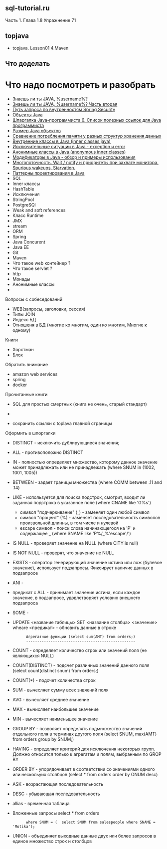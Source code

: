 sql-tutorial.ru
------------------------
Часть 1. Глава 1.8 Упражнение 71

topjava
-----------------------
- topjava. Lesson01 4.Maven

Что доделать
-----------------------

# Что надо посмотреть и разобрать

- <a href="https://habrahabr.ru/post/111189/">Знаешь ли ты JAVA, %username%?</a>
- <a href="https://habrahabr.ru/post/112674/">Знаешь ли ты JAVA, %username%? Часть вторая</a>
- <a href="https://habrahabr.ru/post/346628/">Путь запроса по внутренностям Spring Security</a>
- <a href="https://habrahabr.ru/post/134910/">Объекты Java</a>
- <a href="https://habrahabr.ru/company/luxoft/blog/280784/">Шпаргалка Java-программиста 6. Список полезных ссылок для Java программиста</a>
- <a href="https://habrahabr.ru/post/134102/">Размер Java объектов</a>
- <a href="https://habrahabr.ru/post/124909/">Сравнение потребления памяти у разных структур хранения данных</a>
- <a href="http://www.quizful.net/post/inner-classes-java">Внутренние классы в Java (inner classes java)</a>
- <a href="http://www.javenue.info/post/62">Исключительные ситуации в Java - exception и error</a>
- <a href="http://www.javenue.info/post/7">Анонимные классы в Java (anonymous inner classes)</a>
- <a href="http://www.javenue.info/post/java-modifiers-summary">Модификаторы в Java - обзор и примеры использования</a>
- <a href="http://www.javenue.info/post/91">Многопоточность. Wait / notify и приоритеты при захвате монитора. Spurious wakeups. Starvation.</a>
- <a href="http://www.javenue.info/post/design-patterns-java">Паттерны проектирования в Java</a>
- SQL
- Inner классы
- HashTable
- Исключения
- StringPool
- PostgreSQl
- Weak and soft references
- Класс Runtime
- JMX
- stream
- ORM
- Spring
- Java Concurent
- Java EE
- Git
- Maven
- Что такое web контейнер ?
- Что такое servlet ?
- http
- Монады
- Анонимные классы
- 

Вопросы с собеседований
- WEB(запросы, заголовки, сессия)
- Типы JOIN
- Индекс БД
- Отношеня в БД (многие ко многим, один ко многим, Многие к одному)

Книги
- Хорстман
- Блох

Обратить внимание
- amazon web services
- spring
- docker

Прочитанные книги
- SQL для простых смертных (книга не очень, старый стандарт)
- 

- сохранить ссылки с toplava главной страницы

Оформить в шпоргалки

- DISTINCT - исключить дублирующиеся значения;
- ALL - противоположно DISTINCT
- IN - полностью определяет множество, которому данное значение может принадлежать или не принадлежать (where SNUM in (1002, 1001, 1005))
- BETWEEN - задает границы множества (where COMM between .11 and .14)
- LIKE - используется для поиска подстрок, смотрит, входит ли заданная подстрока в указанное поле (where CNAME like 'G%s')
	- символ "подчеркивание" (_) - заменяет один любой символ
	- символ "процент" (%) - заменяет последовательность символов произвольной длинны, в том числе и нулевой
	- escape символ -  поиск слова начинающегося на 'P' и содержащее _ (where SNAME like 'P%/_%'escape'/')
- IS NULL - проверяет значение на NULL (where CITY is null)
- IS NOT NULL - проверят, что значение не NULL
- EXISTS - оператор генерирующий значение истина или лож (булевое значение), использует подзапросы. Фиксирует наличие данных в подзапросе
- ANI - 
- предикат с ALL - принимает значение истина, если каждое значение, в подзапросе, удовлетворяет условию внешнего подзапроса
- SOME - 
- UPDATE <название таблицы> SET <название столбца> <значение> wheare <предикат> - обновить данные в строке

			Агрегатные функции (select sum(AMT) from orders;)
			-------------------------------------------------

- COUNT - определяет количество строк или значений поля (не являющихся NULL)
- COUNT(DISTINCT) - подсчет различных значений данного поля (select count(distinct snum) from orders;)
- COUNT(*) - подсчет количества строк
- SUM - вычесляет сумму всех знвяений поля
- AVG - вычесляет среднее значение
- MAX - вычисляет наибольшее значение
- MIN - вычесляет наименьшее значение
- GROUP BY - позволяет определять подмножество значений отдельного поля в терминах другого поля (select SNUM, max(AMT) from orders group by SNUM;)
- HAVING - определяет критерий для исключения некоторых групп. Должно относится только к агрегатам и полям, выбранным по GROP BY
- ORDER BY - упорядочивает в соответствии со значениями одного или нескольуих столбцов (select * from orders order by ONUM desc)
- ASK - возрастающая последовательность
- DESC - убывающая последовательность
- allias - временная таблица
- Вложенные запросы select * from orders
	
			where SNUM = (	select SNUM from salespeople where SNAME = 'Motika');
- UNION - объединяет выходные данные двух или более запросов в единое множество строк и столбцов